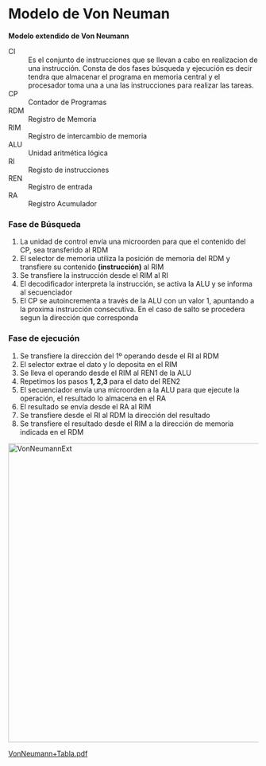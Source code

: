 <html>
  <div>
    <h1>Modelo de Von Neuman</h1>
  </div>

  <span>
  <strong>Modelo extendido de Von Neumann</strong>
  </span>

<dl>
   <dt>CI</dt>
        <dd>
            Es el conjunto de instrucciones que se llevan a cabo en realizacion de una instrucción. Consta de dos fases búsqueda y ejecución 
            es decir tendra que almacenar el programa en memoria central y el procesador toma  una a una las instrucciones para realizar las tareas. 
        </dd>
  
   <dt>CP</dt>
        <dd>Contador de Programas</dd>
   <dt>RDM</dt>
        <dd>Registro de Memoria</dd>
    <dt>RIM</dt>
        <dd>Registro de intercambio de memoria</dd>
    <dt>ALU</dt>
        <dd>Unidad aritmética lógica</dd>
     <dt>RI</dt>
         <dd>Registo de instrucciones</dd>
    <dt>REN</dt>
        <dd>Registro de entrada</dd>
     <dt>RA</dt>
        <dd>Registro Acumulador</dd>
    
</dl>

<h3>Fase de Búsqueda</h3>
    <ol>
      <li> La unidad de control envía una microorden para que el contenido del CP, sea transferido al RDM</li>
      <li>El selector de memoria utiliza la posición de memoria del RDM y transfiere su contenido <strong>(instrucción)</strong> al RIM</li>
      <li>Se transfiere la instrucción desde el RIM al RI</li>
      <li>El decodificador interpreta la instrucción, se activa la ALU y se informa al secuenciador </li>
      <li>El CP se autoincrementa a través de la ALU con un valor 1, apuntando a la proxima instrucción consecutiva. En el caso de salto 
      se procedera segun la dirección que corresponda</li>
    </ol>
    
    
<h3>Fase de ejecución</h3>
    <ol>
      <li>Se transfiere la dirección del 1º operando desde el RI al RDM</li>
      <li>El selector extrae el dato y lo deposita en el RIM</li>
      <li>Se lleva el operando desde el RIM al REN1 de la ALU</li>
      <li>Repetimos los pasos <strong>1, 2,3 </strong> para el dato del REN2</li>
      <li>El secuenciador envía una microorden a la ALU para que ejecute la operación,
          el resultado lo almacena en el RA</li>
      <li>El resultado se envía desde el RA al RIM</li>
      <li>Se transfiere desde el RI al RDM la dirección del resultado</li>
      <li>Se transfiere el resultado desde el RIM a la dirección de memoria indicada en el RDM</li>
    </ol>

   <img width="601" alt="VonNeumannExt" src="https://github.com/aburcas/smr/assets/84635858/bf659087-3216-4ada-a4ab-088b81b49a3f">

[VonNeumann+Tabla.pdf](https://github.com/aburcas/smr/files/12736416/VonNeumann%2BTabla.pdf)

</html>
